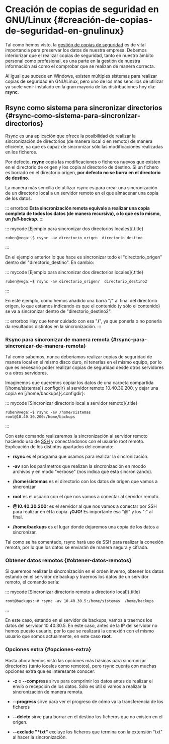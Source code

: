 
# Creación de copias de seguridad en GNU/Linux {#creación-de-copias-de-seguridad-en-gnulinux}

Tal como hemos visto, la [gestión de copias de seguridad](#gestion_copias_de_seguridad) es de vital importancia para preservar los datos de nuestra empresa. Debemos interiorizar que el realizar copias de seguridad, tanto en nuestro ámbito personal como profesional, es una parte en la gestión de nuestra información así como el comprobar que se realizan de manera correcta.

Al igual que sucede en Windows, existen múltiples sistemas para realizar copias de seguridad en GNU/Linux, pero uno de los más sencillos de utilizar ya suele venir instalado en la gran mayoría de las distribuciones hoy día: **rsync**.

## Rsync como sistema para sincronizar directorios {#rsync-como-sistema-para-sincronizar-directorios}

Rsync es una aplicación que ofrece la posibilidad de realizar la sincronización de directorios (de manera local o en remoto) de manera eficiente, ya que es capaz de sincronizar sólo las modificaciones realizadas en los ficheros.

Por defecto, **rsync** copia las modificaciones o ficheros nuevos que existen en el directorio de origen y los copia al directorio de destino. Si un fichero es borrado en el directorio origen, **por defecto no se borra en el directorio de destino**.

La manera más sencilla de utilizar rsync es para crear una sincronización de un directorio local a un servidor remoto en el que almacenar una copia de los datos.

::: errorbox
**Esta sincronización remota equivale a realizar una copia completa de todos los datos (de manera recursiva), o lo que es lo mismo, un *full-backup*.**
:::

::: mycode
[Ejemplo para sincronizar dos directorios locales]{.title}
```console
ruben@vega:~$ rsync -av directorio_origen  directorio_destino
```
:::

En el ejemplo anterior lo que hace es sincronizar todo el "directorio\_origen" dentro del "directorio\_destino". En cambio:

::: mycode
[Ejemplo para sincronizar dos directorios locales]{.title}
```console
ruben@vega:~$ rsync -av directorio_origen/  directorio_destino2
```
:::

En este ejemplo, como hemos añadido una barra "/" al final del directorio origen, lo que estamos indicando es que el contenido (y sólo el contenido) se va a sincronizar dentro de "directorio_destino2".

::: errorbox
Hay que tener cuidado con esa "**/**", ya que ponerla o no ponerla da resultados distintos en la sincronización.
:::


### Rsync para sincronizar de manera remota {#rsync-para-sincronizar-de-manera-remota}

Tal como sabemos, nunca deberíamos realizar copias de seguridad de manera local en el mismo disco duro, ni tenerlas en el mismo equipo, por lo que es necesario poder realizar copias de seguridad desde otros servidores o a otros servidores.

Imaginemos que queremos copiar los datos de una carpeta compartida [/home/sistemas]{.configdir} al servidor remoto 10.40.30.200, y dejar una copia en [/home/backups]{.configdir}:

::: mycode
[Sincronizar directorio local a servidor remoto]{.title}
```console
ruben@vega:~$ rsync -av /home/sistemas  root@10.40.30.200:/home/backups
```
:::

Con este comando realizaremos la sincronización al servidor remoto haciendo uso de [SSH](#ssh_server) y conectándonos con el usuario root remoto. Explicación de los distintos apartados del comando:

-   **rsync** es el programa que usamos para realizar la sincronización.

-   **-av** son los parámetros que realizan la sincronización en moodo archivos y en modo "verbose" (nos indica qué está sincronizando).

-   **/home/sistemas** es el directorio con los datos de origen que vamos a sincronizar

-   **root** es el usuario con el que nos vamos a conectar al servidor remoto.

-   **\@10.40.30.200:** es el servidor al que nos vamos a conectar por SSH para realizar en él la copia. **¡OJO!** Es importante esa "@" y los ":" al final.

-   **/home/backups** es el lugar donde dejaremos una copia de los datos a sincronizar.

Tal como se ha comentado, rsync hará uso de SSH para realizar la conexión remota, por lo que los datos se enviarán de manera segura y cifrada.

### Obtener datos remotos {#obtener-datos-remotos}

Si queremos realizar la sincronización en el orden inverso, obtener los datos estando en el servidor de backup y traernos los datos de un servidor remoto, el comando sería:

::: mycode
[Sincronizar directorio remoto a directorio local]{.title}
```console
root@backups:~# rsync -av 10.40.30.5:/home/sistemas  /home/backups
```
:::

En este caso, estando en el servidor de backups, vamos a traernos los datos del servidor 10.40.30.5. En este caso, antes de la IP del servidor no hemos puesto usuario, por lo que se realizará la conexión con el mismo usuario que somos actualmente, en este caso **root**.

### Opciones extra {#opciones-extra}

Hasta ahora hemos visto las opciones más básicas para sincronizar directorios (tanto locales como remotos), pero rsync cuenta con muchas opciones extra que es interesante conocer:

-   **\-z** o **\-\-compress** sirve para comprimir los datos antes de realizar el envío o recepción de los datos. Sólo es útil si vamos a realizar la sincronización de manera remota.

-   **\-\-progress** sirve para ver el progreso de cómo va la transferencia de los ficheros

-   **\-\-delete** sirve para borrar en el destino los ficheros que no existen en el origen.

-   **\-\-exclude "\*txt"** excluye los ficheros que termina con la extensión "txt" al hacer la sincronización.


